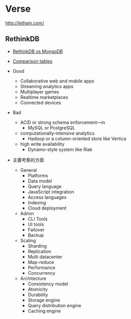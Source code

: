 # Verse

http://lethain.com/

## RethinkDB

* [RethinkDB vs MongoDB](https://www.rethinkdb.com/docs/rethinkdb-vs-mongodb/)
* [Comparison tables](https://www.rethinkdb.com/docs/comparison-tables/)

* Good
  * Collaborative web and mobile apps
  * Streaming analytics apps
  * Multiplayer games
  * Realtime marketplaces
  * Connected devices
* Bad
  * ACID or strong schema enforcement—in
    * MySQL or PostgreSQL
  * computationally-intensive analytics
    * Hadoop or a column-oriented store like Vertica
  * high write availability
    * Dynamo-style system like Riak

* 主要考察的方面
  * General
    * Platforms
    * Data model
    * Query language
    * JavaScript integration
    * Access languages
    * Indexing
    * Cloud deployment
  * Admin
    * CLI Tools
    * UI tools
    * Failover
    * Backup
  * Scaling
    * Sharding
    * Replication
    * Multi datacenter
    * Map-reduce
    * Performance
    * Concurrency
  * Architecture
    * Consistency model
    * Atomicity
    * Durability
    * Storage engine
    * Query distribution engine
    * Caching engine

